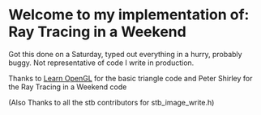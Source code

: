 # Welcome to my implementation of: Ray Tracing in a Weekend

Got this done on a Saturday, typed out everything in a hurry, probably buggy.
Not representative of code I write in production.

Thanks to [Learn OpenGL](https://learnopengl.com/Getting-started/Hello-Triangle) for the basic triangle code and Peter Shirley for the Ray Tracing in a Weekend code

(Also Thanks to all the stb contributors for stb_image_write.h)

